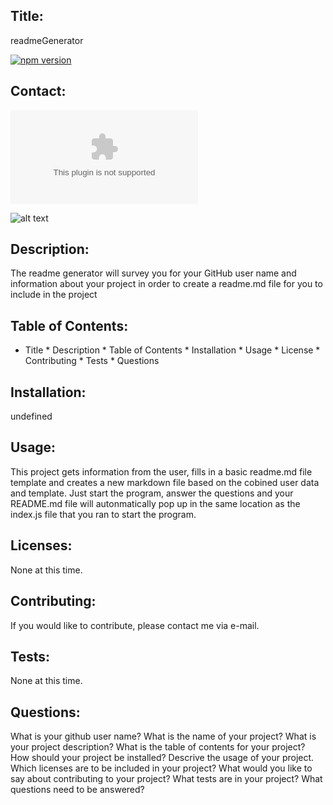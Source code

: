 
## Title:
readmeGenerator

[![npm version](https://badge.fury.io/js/inquirer.svg)](https://badge.fury.io/js/inquirer)

## Contact:
![alt text](cswitzer85@gmail.com)

![alt text](https://avatars3.githubusercontent.com/u/56979386?v=4)

## Description:
The readme generator will survey you for your GitHub user name and information about your project in order to create a readme.md file for you to include in the project

## Table of Contents:
* Title * Description * Table of Contents * Installation * Usage * License * Contributing * Tests * Questions

## Installation:
undefined

## Usage:
This project gets information from the user, fills in a basic readme.md file template and creates a new markdown file based on the cobined user data and template. Just start the program, answer the questions and your README.md file will autonmatically pop up in the same location as the index.js file that you ran to start the program.

## Licenses:
None at this time.

## Contributing:
If you would like to contribute, please contact me via e-mail.

## Tests:
None at this time.

## Questions:
What is your github user name? What is the name of your project? What is your project description? What is the table of contents for your project? How should your project be installed? Descrive the usage of your project. Which licenses are to be included in your project? What would you like to say about contributing to your project? What tests are in your project? What questions need to be answered?
